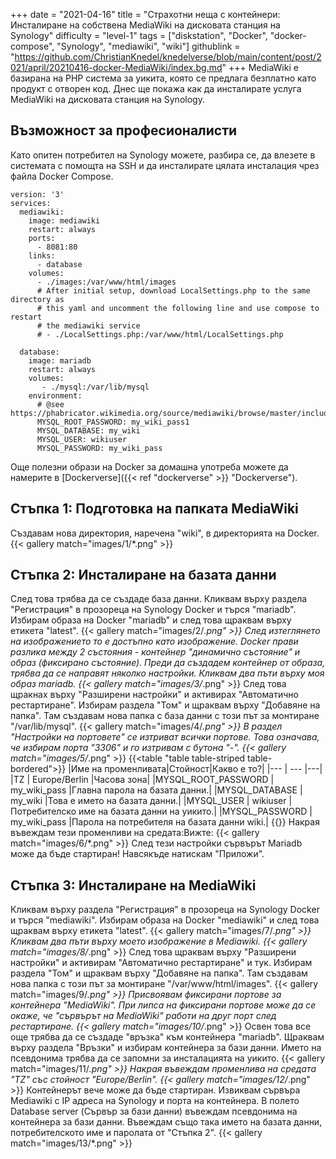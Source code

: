 +++
date = "2021-04-16"
title = "Страхотни неща с контейнери: Инсталиране на собствена MediaWiki на дисковата станция на Synology"
difficulty = "level-1"
tags = ["diskstation", "Docker", "docker-compose", "Synology", "mediawiki", "wiki"]
githublink = "https://github.com/ChristianKnedel/knedelverse/blob/main/content/post/2021/april/20210416-docker-MediaWiki/index.bg.md"
+++
MediaWiki е базирана на PHP система за уикита, която се предлага безплатно като продукт с отворен код. Днес ще покажа как да инсталирате услуга MediaWiki на дисковата станция на Synology.
## Възможност за професионалисти
Като опитен потребител на Synology можете, разбира се, да влезете в системата с помощта на SSH и да инсталирате цялата инсталация чрез файла Docker Compose.
```
version: '3'
services:
  mediawiki:
    image: mediawiki
    restart: always
    ports:
      - 8081:80
    links:
      - database
    volumes:
      - ./images:/var/www/html/images
      # After initial setup, download LocalSettings.php to the same directory as
      # this yaml and uncomment the following line and use compose to restart
      # the mediawiki service
      # - ./LocalSettings.php:/var/www/html/LocalSettings.php

  database:
    image: mariadb
    restart: always
    volumes:
       - ./mysql:/var/lib/mysql
    environment:
      # @see https://phabricator.wikimedia.org/source/mediawiki/browse/master/includes/DefaultSettings.php
      MYSQL_ROOT_PASSWORD: my_wiki_pass1
      MYSQL_DATABASE: my_wiki
      MYSQL_USER: wikiuser
      MYSQL_PASSWORD: my_wiki_pass

```
Още полезни образи на Docker за домашна употреба можете да намерите в [Dockerverse]({{< ref "dockerverse" >}} "Dockerverse").
## Стъпка 1: Подготовка на папката MediaWiki
Създавам нова директория, наречена "wiki", в директорията на Docker.
{{< gallery match="images/1/*.png" >}}

## Стъпка 2: Инсталиране на базата данни
След това трябва да се създаде база данни. Кликвам върху раздела "Регистрация" в прозореца на Synology Docker и търся "mariadb". Избирам образа на Docker "mariadb" и след това щраквам върху етикета "latest".
{{< gallery match="images/2/*.png" >}}
След изтеглянето на изображението то е достъпно като изображение. Docker прави разлика между 2 състояния - контейнер "динамично състояние" и образ (фиксирано състояние). Преди да създадем контейнер от образа, трябва да се направят няколко настройки. Кликвам два пъти върху моя образ mariadb.
{{< gallery match="images/3/*.png" >}}
След това щракнах върху "Разширени настройки" и активирах "Автоматично рестартиране". Избирам раздела "Том" и щраквам върху "Добавяне на папка". Там създавам нова папка с база данни с този път за монтиране "/var/lib/mysql".
{{< gallery match="images/4/*.png" >}}
В раздел "Настройки на портовете" се изтриват всички портове. Това означава, че избирам порта "3306" и го изтривам с бутона "-".
{{< gallery match="images/5/*.png" >}}
{{<table "table table-striped table-bordered">}}
|Име на променливата|Стойност|Какво е то?|
|--- | --- |---|
|TZ	| Europe/Berlin	|Часова зона|
|MYSQL_ROOT_PASSWORD	| my_wiki_pass	|Главна парола на базата данни.|
|MYSQL_DATABASE |	my_wiki	|Това е името на базата данни.|
|MYSQL_USER	| wikiuser |Потребителско име на базата данни на уикито.|
|MYSQL_PASSWORD	| my_wiki_pass |Парола на потребителя на базата данни wiki.|
{{</table>}}
Накрая въвеждам тези променливи на средата:Вижте:
{{< gallery match="images/6/*.png" >}}
След тези настройки сървърът Mariadb може да бъде стартиран! Навсякъде натискам "Приложи".
## Стъпка 3: Инсталиране на MediaWiki
Кликвам върху раздела "Регистрация" в прозореца на Synology Docker и търся "mediawiki". Избирам образа на Docker "mediawiki" и след това щраквам върху етикета "latest".
{{< gallery match="images/7/*.png" >}}
Кликвам два пъти върху моето изображение в Mediawiki.
{{< gallery match="images/8/*.png" >}}
След това щраквам върху "Разширени настройки" и активирам "Автоматично рестартиране" и тук. Избирам раздела "Том" и щраквам върху "Добавяне на папка". Там създавам нова папка с този път за монтиране "/var/www/html/images".
{{< gallery match="images/9/*.png" >}}
Присвоявам фиксирани портове за контейнера "MediaWiki". При липса на фиксирани портове може да се окаже, че "сървърът на MediaWiki" работи на друг порт след рестартиране.
{{< gallery match="images/10/*.png" >}}
Освен това все още трябва да се създаде "връзка" към контейнера "mariadb". Щраквам върху раздела "Връзки" и избирам контейнера за бази данни. Името на псевдонима трябва да се запомни за инсталацията на уикито.
{{< gallery match="images/11/*.png" >}}
Накрая въвеждам променлива на средата "TZ" със стойност "Europe/Berlin".
{{< gallery match="images/12/*.png" >}}
Контейнерът вече може да бъде стартиран. Извиквам сървъра Mediawiki с IP адреса на Synology и порта на контейнера. В полето Database server (Сървър за бази данни) въвеждам псевдонима на контейнера за бази данни. Въвеждам също така името на базата данни, потребителското име и паролата от "Стъпка 2".
{{< gallery match="images/13/*.png" >}}